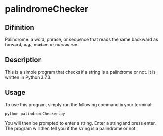 # palindromeChecker

## Difinition
Palindrome: a word, phrase, or sequence that reads the same backward as forward, e.g., madam or nurses run.

## Description
This is a simple program that checks if a string is a palindrome or not. It is written in Python 3.7.3.

## Usage
To use this program, simply run the following command in your terminal:
```
python palindromeChecker.py
```
You will then be prompted to enter a string. Enter a string and press enter. The program will then tell you if the string is a palindrome or not.
